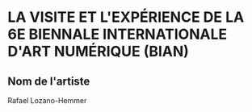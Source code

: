 # LA VISITE ET L'EXPÉRIENCE DE LA 6E BIENNALE INTERNATIONALE D'ART NUMÉRIQUE (BIAN)

<h2>Nom de l'artiste</h2>
Rafael Lozano-Hemmer
